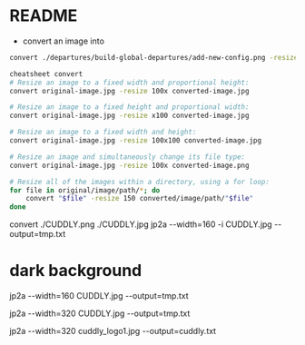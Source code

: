 # README

* convert an image into 


```sh
convert ./departures/build-global-departures/add-new-config.png -resize 50%x ./departures/build-global-departures/add-new-config.png            

cheatsheet convert  
# Resize an image to a fixed width and proportional height:
convert original-image.jpg -resize 100x converted-image.jpg

# Resize an image to a fixed height and proportional width:
convert original-image.jpg -resize x100 converted-image.jpg

# Resize an image to a fixed width and height:
convert original-image.jpg -resize 100x100 converted-image.jpg

# Resize an image and simultaneously change its file type:
convert original-image.jpg -resize 100x converted-image.png

# Resize all of the images within a directory, using a for loop:
for file in original/image/path/*; do
    convert "$file" -resize 150 converted/image/path/"$file"
done

```

convert ./CUDDLY.png ./CUDDLY.jpg 
 jp2a --width=160 -i CUDDLY.jpg --output=tmp.txt        

 # dark background 
jp2a --width=160 CUDDLY.jpg --output=tmp.txt            

jp2a --width=320 CUDDLY.jpg --output=tmp.txt  

jp2a --width=320 cuddly_logo1.jpg --output=cuddly.txt  